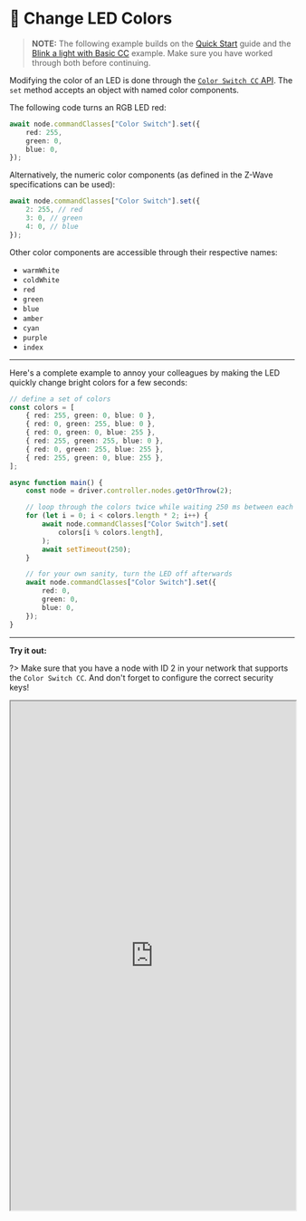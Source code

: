# 🚦 Change LED Colors

<!-- POSITION: 2 -->

> **NOTE:** The following example builds on the [Quick Start](getting-started/quickstart.md) guide and the [Blink a light with Basic CC](examples/basic-on-off.md) example. Make sure you have worked through both before continuing.

Modifying the color of an LED is done through the [`Color Switch CC` API](api/CCs/ColorSwitch). The `set` method accepts an object with named color components.

The following code turns an RGB LED red:

```ts
await node.commandClasses["Color Switch"].set({
	red: 255,
	green: 0,
	blue: 0,
});
```

Alternatively, the numeric color components (as defined in the Z-Wave specifications can be used):

```ts
await node.commandClasses["Color Switch"].set({
	2: 255, // red
	3: 0, // green
	4: 0, // blue
});
```

Other color components are accessible through their respective names:

- `warmWhite`
- `coldWhite`
- `red`
- `green`
- `blue`
- `amber`
- `cyan`
- `purple`
- `index`

---

Here's a complete example to annoy your colleagues by making the LED quickly change bright colors for a few seconds:

```ts
// define a set of colors
const colors = [
	{ red: 255, green: 0, blue: 0 },
	{ red: 0, green: 255, blue: 0 },
	{ red: 0, green: 0, blue: 255 },
	{ red: 255, green: 255, blue: 0 },
	{ red: 0, green: 255, blue: 255 },
	{ red: 255, green: 0, blue: 255 },
];

async function main() {
	const node = driver.controller.nodes.getOrThrow(2);

	// loop through the colors twice while waiting 250 ms between each color change
	for (let i = 0; i < colors.length * 2; i++) {
		await node.commandClasses["Color Switch"].set(
			colors[i % colors.length],
		);
		await setTimeout(250);
	}

	// for your own sanity, turn the LED off afterwards
	await node.commandClasses["Color Switch"].set({
		red: 0,
		green: 0,
		blue: 0,
	});
}
```

---

**Try it out:**

?> Make sure that you have a node with ID 2 in your network that supports the `Color Switch CC`. And don't forget to configure the correct security keys!

<iframe allow="serial" src="
https://playground.zwave-js.io/?embed&code=JYWwDg9gTgLgBAbzgESsAbgUynAvnAMyghDgCIAvAdwEMsBaAKwGcyBuAKA4HoAqXuACVMMAK5QAdszg04ABWIhgzTHBgALGvCiZmEADZZpNAjGxr1qgOYZMEmSAiiJ8CAThL9+5ZgDGECQATaV5uDgJnXxhgALhaYBgAChBmAC44CVEQACNsAEp0hRIfAB50CGBAgD5EDjh6uB0xSQzMKnlFH0SdPUNVAF4alRgAFVBMJySegywAGg9mPLzOXC5-KXhAtCwcftb21FsoRLqG7m44Ecs4SFg4QIhdDIh4EC0zHGB7DVVs4ioVFBTvUyNxAph0NxqHRMGRZsC4Oc4ABhAIEYBWcSqCBgaIBaTeADWqhUvnECQAnnBiRS0giEAiGnBSeSYBSANKYWnpBlMvkNADKAAYAPoAGUwVhovgp6QAQhSzMwAHREEiJMhCgCMQoATEKAMxCgAsQoArEKAGxCgDsQoAHEKAJxCmhC7JC3xCwJCzBCgg6uHkSwADzIeXh-P5At1IoAqhIaKIfi5gL4tJhAvLFbpVYoNVrC0XiyXS2Xi0GyKHw5Go0yYyKAIK+Xy6ZiolzEfTZpV59VkXWDofDkejsfDyvViOMqMNxvJyyp9NmLNwBW9tUgDUGne7vf7g+HveTzBh6d13C1-kstBszm0sUBKyCGgSKyYHkz6Ox+cp6LLzMe1zTcNUbMDwIgyCoOgiCTzPK86zgOcWzbDsYC7ICVRAsg5VwvD8IIwiiPwuCay-PAEMvDhli4JExWUMx7AIaALFULYjkaTAaECKkITseBcmYnR7gqN8ZAkRV1C+Kw4gSdRWPubZsA4didmVAJWw1VTzB0biKSDRI8jgQZaiZbSoHUiRNLIGgvGecFpF0nigzeL4aNwGieAuAUYBoO4fkUo4OBoeJNiUizmF82BDM4Lz7kwdEJFUWRhjgNw4H8fRoGYDh1kijKDGy4y4AAbXpTjV11M0zXmKwdDsdIhXmbJ9FED84CFCjyp0VcmrgOrMAauAqpquAWraxquqZJAesa2r6okOaxta9qRqmhoZsA4bqvmwbFu20bxvazqqOmiqloGoaRualb0jW06NvOg7dqGvqjru6quoAXVimhmApKzCEiPF7FciRDNMho8vgCQIHBYrzOVdZ0IMfRsGVWGHOVd8YAAeSgK5-kSXVPKZJEspxCxiFEKx5ICzKipgKg01UKgpLRuIaASaTts6lIxpEKg9rgLjfHkhmcDF193wRIS4ESNH4GAYqhTYOBlZKAqsqgFU0bfDQ4AEXU1eAABqU2jN5KMQq5mG4cwJGSDeIJkX0P6VGYEqyFRbWkOZmAxbIL7lWGE5EKhwqdZK5WAFItey5U9asDQvoQpkaLrG2Ek5hJiYtDOGlWBEkTliknBwCAqHsZhX0peZmm+a4xQAUWQNKCHcEwPloKBggRLO7fBR2QGdwJXfd3QvZ9liBX9wPg9Dq3+Vmjq04aS79qa8j3tXhEPNipkB8CtSHJRikYo4XAgA" style="width: 100%; height: 900px;"></iframe>
